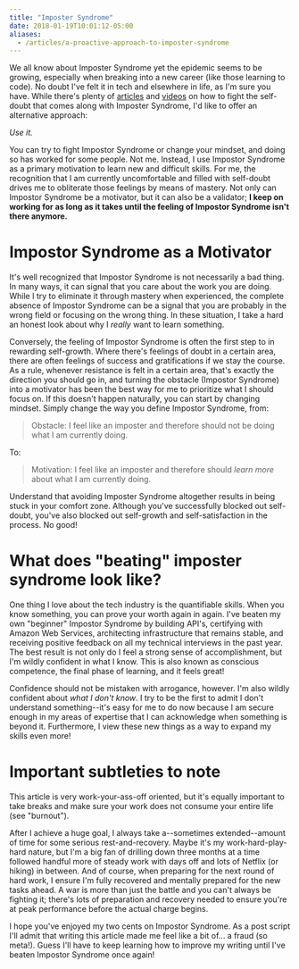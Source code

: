 ```yaml
---
title: "Imposter Syndrome"
date: 2018-01-19T10:01:12-05:00
aliases:
  - /articles/a-proactive-approach-to-imposter-syndrome
---
```


We all know about Imposter Syndrome yet the epidemic seems to be growing, especially when breaking into a new career (like those learning to code). No doubt I've felt it in tech and elsewhere in life, as I'm sure you have. While there's plenty of [articles](https://guide.freecodecamp.org/working-in-tech/imposter-syndrome) and [videos](https://www.youtube.com/watch?v=whyUPLJZljE) on how to fight the self-doubt that comes along with Imposter Syndrome, I'd like to offer an alternative approach:

_Use it._

You can try to fight Impostor Syndrome or change your mindset, and doing so has worked for some people. Not me. Instead, I use Impostor Syndrome as a primary motivation to learn new and difficult skills. For me, the recognition that I am currently uncomfortable and filled with self-doubt drives me to obliterate those feelings by means of mastery. Not only can Impostor Syndrome be a motivator, but it can also be a validator; **I keep on working for as long as it takes until the feeling of Impostor Syndrome isn't there anymore.**

# Impostor Syndrome as a Motivator

It's well recognized that Impostor Syndrome is not necessarily a bad thing. In many ways, it can signal that you care about the work you are doing. While I try to eliminate it through mastery when experienced, the complete absence of Impostor Syndrome can be a signal that you are probably in the wrong field or focusing on the wrong thing. In these situation, I take a hard an honest look about why I _really_ want to learn something.

Conversely, the feeling of Impostor Syndrome is often the first step to in rewarding self-growth. Where there's feelings of doubt in a certain area, there are often feelings of success and gratifications if we stay the course. As a rule, whenever resistance is felt in a certain area, that's exactly the direction you should go in, and turning the obstacle (Impostor Syndrome) into a motivator has been the best way for me to prioritize what I should focus on. If this doesn't happen naturally, you can start by changing mindset. Simply change the way you define Impostor Syndrome, from:

> Obstacle: I feel like an imposter and therefore should not be doing what I am currently doing.

To:

> Motivation: I feel like an imposter and therefore should _learn more_ about what I am currently doing.

Understand that avoiding Imposter Syndrome altogether results in being stuck in your comfort zone. Although you've successfully blocked out self-doubt, you've also blocked out self-growth and self-satisfaction in the process. No good!

# What does "beating" imposter syndrome look like?

One thing I love about the tech industry is the quantifiable skills. When you know something, you can prove your worth again in again. I've beaten my own "beginner" Impostor Syndrome by building API's, certifying with Amazon Web Services, architecting infrastructure that remains stable, and receiving positive feedback on all my technical interviews in the past year. The best result is not only do I feel a strong sense of accomplishment, but I'm wildly confident in what I know. This is also known as conscious competence, the final phase of learning, and it feels great! 

Confidence should not be mistaken with arrogance, however. I'm also wildly confident about _what I don't know_. I try to be the first to admit I don't understand something--it's easy for me to do now because I am secure enough in my areas of expertise that I can acknowledge when something is beyond it. Furthermore, I view these new things as a way to expand my skills even more!

# Important subtleties to note

This article is very work-your-ass-off oriented, but it's equally important to take breaks and make sure your work does not consume your entire life (see "burnout").

After I achieve a huge goal, I always take a--sometimes extended--amount of time for some serious rest-and-recovery. Maybe it's my work-hard-play-hard nature, but I'm a big fan of drilling down three months at a time followed handful more of steady work with days off and lots of Netflix (or hiking) in between. And of course, when preparing for the next round of hard work, I ensure I'm fully recovered and mentally prepared for the new tasks ahead. A war is more than just the battle and you can't always be fighting it; there's lots of preparation and recovery needed to ensure you're at peak performance before the actual charge begins.

I hope you've enjoyed my two cents on Impostor Syndrome. As a post script I'll admit that writing this article made me feel like a bit of... a fraud (so meta!). Guess I'll have to keep learning how to improve my writing until I've beaten Impostor Syndrome once again!
